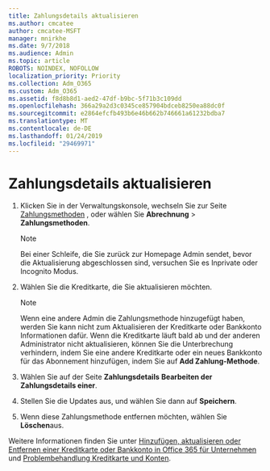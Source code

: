```yaml
---
title: Zahlungsdetails aktualisieren
ms.author: cmcatee
author: cmcatee-MSFT
manager: mnirkhe
ms.date: 9/7/2018
ms.audience: Admin
ms.topic: article
ROBOTS: NOINDEX, NOFOLLOW
localization_priority: Priority
ms.collection: Adm_O365
ms.custom: Adm_O365
ms.assetid: f8d8b8d1-aed2-47df-b9bc-5f71b3c109dd
ms.openlocfilehash: 366a29a2d3c0345ce857904bdceb8250ea88dc0f
ms.sourcegitcommit: e2864efcfb493b6e46b662b746661a61232bdba7
ms.translationtype: MT
ms.contentlocale: de-DE
ms.lasthandoff: 01/24/2019
ms.locfileid: "29469971"
---
```

# <a name="update-payment-details"></a>Zahlungsdetails aktualisieren

1. Klicken Sie in der Verwaltungskonsole, wechseln Sie zur Seite [Zahlungsmethoden](https://go.microsoft.com/fwlink/p/?linkid=2018806) , oder wählen Sie **Abrechnung** \> **Zahlungsmethoden**.
    
    > [!NOTE]
    > Bei einer Schleife, die Sie zurück zur Homepage Admin sendet, bevor die Aktualisierung abgeschlossen sind, versuchen Sie es Inprivate oder Incognito Modus. 
  
2. Wählen Sie die Kreditkarte, die Sie aktualisieren möchten.
    
    > [!NOTE]
    > Wenn eine andere Admin die Zahlungsmethode hinzugefügt haben, werden Sie kann nicht zum Aktualisieren der Kreditkarte oder Bankkonto Informationen dafür. Wenn die Kreditkarte läuft bald ab und der anderen Administrator nicht aktualisieren, können Sie die Unterbrechung verhindern, indem Sie eine andere Kreditkarte oder ein neues Bankkonto für das Abonnement hinzufügen, indem Sie auf **Add Zahlung-Methode**. 
  
3. Wählen Sie auf der Seite **Zahlungsdetails** **Bearbeiten der Zahlungsdetails einer**.
    
4. Stellen Sie die Updates aus, und wählen Sie dann auf **Speichern**.
    
5. Wenn diese Zahlungsmethode entfernen möchten, wählen Sie **Löschen**aus.
    
Weitere Informationen finden Sie unter [Hinzufügen, aktualisieren oder Entfernen einer Kreditkarte oder Bankkonto in Office 365 für Unternehmen](https://support.office.com/article/30ba9c83-50d8-4020-90ed-830a5b8c8724) und [Problembehandlung Kreditkarte und Konten](https://support.office.com/article/30ba9c83-50d8-4020-90ed-830a5b8c8724).
  

